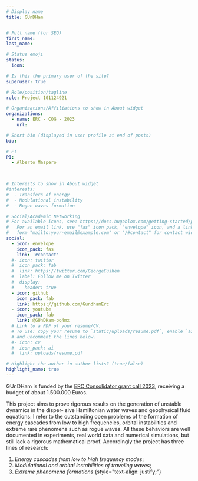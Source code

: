 ```yaml
---
# Display name
title: GUnDHam


# Full name (for SEO)
first_name: 
last_name: 

# Status emoji
status:
  icon: 

# Is this the primary user of the site?
superuser: true

# Role/position/tagline
role: Project 101124921

# Organizations/Affiliations to show in About widget
organizations:
  - name: ERC - COG - 2023
    url: 

# Short bio (displayed in user profile at end of posts)
bio: 

# PI
PI:
  - Alberto Maspero
  


# Interests to show in About widget
#interests:
#  - Transfers of energy
#  - Modulational instability
#  - Rogue waves formation

# Social/Academic Networking
# For available icons, see: https://docs.hugoblox.com/getting-started/page-builder/#icons
#   For an email link, use "fas" icon pack, "envelope" icon, and a link in the
#   form "mailto:your-email@example.com" or "/#contact" for contact widget.
social:
  - icon: envelope
    icon_pack: fas
    link: '#contact'
  #- icon: twitter
  #  icon_pack: fab
  #  link: https://twitter.com/GeorgeCushen
  #  label: Follow me on Twitter
  #  display:
  #    header: true
  - icon: github
    icon_pack: fab
    link: https://github.com/GundhamErc
  - icon: youtube
    icon_pack: fab
    link: @GUnDHam-bq4mx
  # Link to a PDF of your resume/CV.
  # To use: copy your resume to `static/uploads/resume.pdf`, enable `ai` icons in `params.yaml`,
  # and uncomment the lines below.
  #- icon: cv
  #  icon_pack: ai
  #  link: uploads/resume.pdf

# Highlight the author in author lists? (true/false)
highlight_name: true
---
```


GUnDHam is funded by  the [ERC Consolidator grant call  2023](https://erc.europa.eu/sites/default/files/2023-11/erc-2023-cog-results-all-domains.pdf), receiving a budget of about 1.500.000 Euros.

This project aims to prove rigorous results on the generation of unstable dynamics in the disper- sive Hamiltonian water waves and geophysical fluid equations: I refer to the outstanding open problems of the formation of energy cascades from low to high frequencies, orbital instabilities and extreme rare phenomena such as rogue waves. All these behaviors are well documented in experiments, real world data and numerical simulations, but still lack a rigorous mathematical proof. Accordingly the project has three lines of research:

1. *Energy cascades from low to high frequency modes*;
2. *Modulational and orbital instabilities of traveling waves*;
3. *Extreme phenomena formations*
{style="text-align: justify;"}
